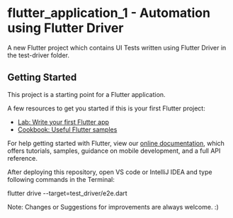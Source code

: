 # flutter_application_1 - Automation using Flutter Driver

A new Flutter project which contains UI Tests written using Flutter Driver in the test-driver folder.

## Getting Started

This project is a starting point for a Flutter application.

A few resources to get you started if this is your first Flutter project:

- [Lab: Write your first Flutter app](https://flutter.dev/docs/get-started/codelab)
- [Cookbook: Useful Flutter samples](https://flutter.dev/docs/cookbook)

For help getting started with Flutter, view our
[online documentation](https://flutter.dev/docs), which offers tutorials,
samples, guidance on mobile development, and a full API reference.


After deploying this repository, open VS code or IntelliJ IDEA and type following commands in the Terminal:

flutter drive --target=test_driver/e2e.dart

Note: Changes or Suggestions for improvements are always welcome. :) 

